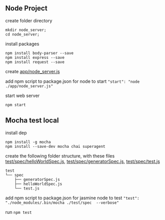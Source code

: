 ## Node Project

create folder directory
```
mkdir node_server;
cd node_server;
```

install packages
```
npm install body-parser --save
npm install express --save
npm install request --save
```

create [app/node_server.js](https://gist.github.com/kmassada/bedc9c12b43280ebb103)

add npm script to package.json for node to start
`"start": "node ./app/node_server.js"`

start web server
```
npm start
```

## Mocha test local
install dep
```
npm install -g mocha
npm install --save-dev mocha chai superagent
```

create the following folder structure,
with these files
[test/spec/helloWorldSpec.js](https://github.com/kmassada/node/blob/master/test/spec/helloWorldSpec.js),
[test/spec/generatorSpec.js](https://github.com/kmassada/node/blob/master/test/spec/generatorSpec.js),
[test/spec/test.js](https://gist.github.com/kmassada/d9dd59474278ebbba4cb)

```
test
└── spec
    ├── generatorSpec.js
    ├── helloWorldSpec.js
    └── test.js
 ```

add npm script to package.json for jasmine node to test
`"test": "./node_modules/.bin/mocha ./test/spec  --verbose"`


run `npm test`
